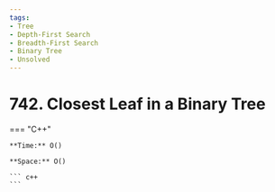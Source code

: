 ```yaml
---
tags:
- Tree
- Depth-First Search
- Breadth-First Search
- Binary Tree
- Unsolved
---
```



# 742. Closest Leaf in a Binary Tree

=== "C++"

    **Time:** O()

    **Space:** O()

    ``` c++
    ```